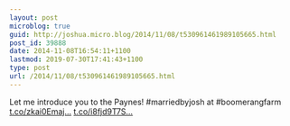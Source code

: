 ```yaml
---
layout: post
microblog: true
guid: http://joshua.micro.blog/2014/11/08/t530961461989105665.html
post_id: 39888
date: 2014-11-08T16:54:11+1100
lastmod: 2019-07-30T17:41:43+1100
type: post
url: /2014/11/08/t530961461989105665.html
---
```

Let me introduce you to the Paynes! #marriedbyjosh at #boomerangfarm [t.co/zkai0Emaj...](http://t.co/zkai0Emaj8) [t.co/i8fjd9T7S...](http://t.co/i8fjd9T7Sz)

